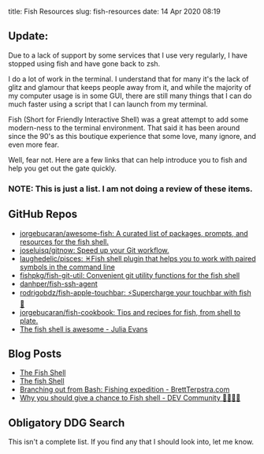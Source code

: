 title: Fish Resources
slug: fish-resources
date: 14 Apr 2020 08:19

<div class="notification is-dark">
<div class="content">
<h2 class="has-text-light">Update:</h2>
<p>Due to a lack of support by some services that I use very regularly, I have stopped using fish and have gone back to zsh.</p>
</div>
</div>

I do a lot of work in the terminal. I understand that for many it's the lack of glitz and glamour that keeps people away from it, and while the majority of my computer usage is in some GUI, there are still many things that I can do much faster using a script that I can launch from my terminal.

Fish (Short for Friendly Interactive Shell) was a great attempt to add some modern-ness to the terminal environment. That said it has been around since the 90's as this boutique experience that some love, many ignore, and even more fear. 

Well, fear not. Here are a few links that can help introduce you to fish and help you get out the gate quickly.

### NOTE: This is just a list. I am not doing a review of these items.

## GitHub Repos 

- [jorgebucaran/awesome-fish: A curated list of packages, prompts, and resources for the fish shell.](https://github.com/jorgebucaran/awesome-fish)
- [joseluisq/gitnow: Speed up your Git workflow.](https://github.com/joseluisq/gitnow)
- [laughedelic/pisces: ♓️Fish shell plugin that helps you to work with paired symbols in the command line](https://github.com/laughedelic/pisces)
- [fishpkg/fish-git-util: Convenient git utility functions for the fish shell](https://github.com/fishpkg/fish-git-util)
- [danhper/fish-ssh-agent](https://github.com/danhper/fish-ssh-agent)
- [rodrigobdz/fish-apple-touchbar: ⚡Supercharge your touchbar with fish 🐠](https://github.com/rodrigobdz/fish-apple-touchbar)
- [jorgebucaran/fish-cookbook: Tips and recipes for fish, from shell to plate.](https://github.com/jorgebucaran/fish-cookbook)
- [The fish shell is awesome - Julia Evans](https://jvns.ca/blog/2017/04/23/the-fish-shell-is-awesome/)

## Blog Posts

- [The Fish Shell](https://flaviocopes.com/fish-shell/)
- [The fish Shell](https://mvolkmann.github.io/fish-article/)
- [Branching out from Bash: Fishing expedition - BrettTerpstra.com](https://brettterpstra.com/2019/10/11/branching-out-from-bash-fishing-expedition/)
- [Why you should give a chance to Fish shell - DEV Community 👩‍💻👨‍💻](https://dev.to/jukben/why-you-should-give-a-chance-to-fish-shell-5a0l)

## Obligatory DDG Search

This isn't a complete list. If you find any that I should look into, let me know.
